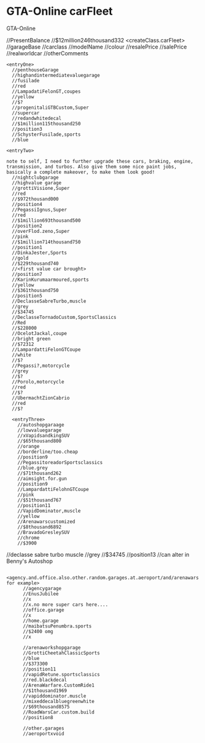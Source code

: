 # GTA-Online carFleet
GTA-Online

//PresentBalance
//$12million246thousand332
<createClass.carFleet>
//garageBase
  //carclass
  //modelName
  //colour
  //resalePrice
  //salePrice
  //realworldcar
  //otherComments

    <entryOne>
      //penthouseGarage
      //highandintermediatevaluegarage
      //fusilade
      //red
      //LampadatiFelonGT,coupes
      //yellow
      //$?
      //progenitaliGTBCustom,Super
      //supercar
      //redandwhitedecal
      //$1million115thousand250
      //position3
      //SchysterFusilade,sports
      //blue
  
    <entryTwo>
    
    note to self, I need to further upgrade these cars, braking, engine, transmission, and turbos. Also give them some nice paint jobs, basically a complete makeover, to make them look good!
      //nightclubgarage
      //highvalue garage
      //grottiVisione,Super
      //red
      //$972thousand000
      //position4
      //PegassiIgnus,Super
      //red
      //$1million693thousand500
      //position2
      //overFlod.zeno,Super
      //pink
      //$1million714thousand750
      //position1
      //DinkaJester,Sports
      //gold
      //$229thousand740
      //<first value car brought>
      //position7  
      //KarinKurumaarmoured,sports
      //yellow
      //$361thousand750
      //position5
      //DeclasseSabreTurbo,muscle
      //grey
      //$34745
      //DeclasseTornadoCustom,SportsClassics
      //Red
      //$228000
      //OcelotJackal,coupe
      //bright green
      //$72312
      //LampardattiFelonGTCoupe
      //white
      //$?
      //Pegassi?,motorcycle
      //grey
      //$?
      //Porolo,motorcycle
      //red
      //$?
      //UbermachtZionCabrio
      //red
      //$?
      
      <entryThree>
        //autoshopgaraage
        //lowvaluegarage
        //xVapidsandkingSUV
        //$65thousand800
        //orange
        //borderline/too.cheap
        //position9
        //PegassitoreadorSportsclassics
        //blue.grey
        //$71thousand262
        //aimsight.for.gun
        //position9
        //LampardattiFelohnGTCoupe
        //pink
        //$51thousand767
        //position11
        //VapidDominator,muscle
        //yellow
        //Arenawarscustomized
        //$8thousand6892
        //BravadoGresleySUV
        //chrome
        //$3900
//declasse sabre turbo muscle
//grey
//$34745
//position13
//can alter in Benny's Autoshop
        
        <agency.and.office.also.other.random.garages.at.aeroport/and/arenawars for example>
          //agencygarage
          //EnusJubilee
          //x
          //x.no more super cars here....
          //office.garage
          //x
          //home.garage
          //maibatsuPenumbra.sports
          //$2400 omg
          //x
          
          //arenaworkshopgarage
          //GrottiCheetahClassicSports
          //blue
          //$373300
          //position11
          //vapidRetune.sportsclassics
          //red.blackdecal
          //ArenaWarfare.CustomRide1
          //$1thousand1969
          //vapiddominator.muscle
          //mixeddecalbluegreenwhite
          //$69thousand8575
          //RoadWarsCar.custom.build
          //position8
          
          //other.garages
          //aeroportxvoid
          
